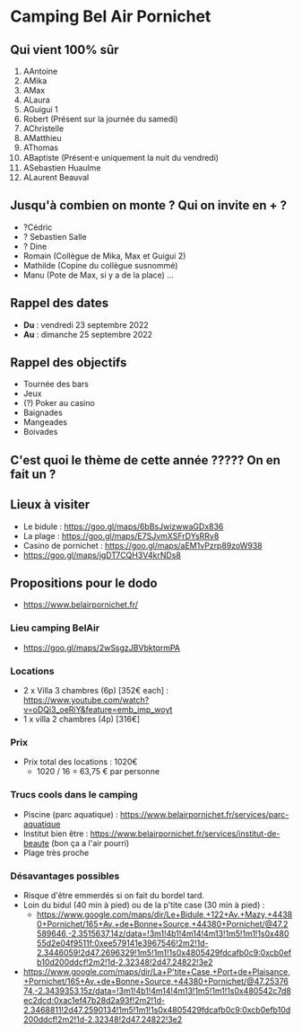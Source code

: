 # Camping Bel Air Pornichet

## Qui vient 100% sûr
1.  AAntoine
2.  AMika
3.  AMax
4.  ALaura
5.  AGuigui 1
6.  Robert (Présent sur la journée du samedi)
7.  AChristelle
8.  AMatthieu
9.  AThomas
10. ABaptiste (Présent⸱e uniquement la nuit du vendredi)
11. ASebastien Huaulme
12. ALaurent Beauval

## Jusqu'à combien on monte ? Qui on invite en + ?
- ?Cédric
- ? Sebastien Salle
- ? Dine
- Romain (Collègue de Mika, Max et Guigui 2)
- Mathilde (Copine du collègue susnommé)
- Manu (Pote de Max, si y a de la place)
...

## Rappel des dates
- **Du** : vendredi 23 septembre 2022
- **Au** : dimanche 25 septembre 2022

## Rappel des objectifs
- Tournée des bars
- Jeux
- (?) Poker au casino
- Baignades
- Mangeades
- Boivades

## C'est quoi le thème de cette année ????? On en fait un ?

## Lieux à visiter
- Le bidule : https://goo.gl/maps/6bBsJwizwwaGDx836
- La plage : https://goo.gl/maps/E7SJvmXSFrDYsRRv8
- Casino de pornichet : https://goo.gl/maps/aEM1vPzrp89zoW938
- https://goo.gl/maps/jgDT7CQH3V4krNDs8



## Propositions pour le dodo
- https://www.belairpornichet.fr/

### Lieu camping BelAir 
- https://goo.gl/maps/2wSsgzJBVbktqrmPA

### Locations
- 2 x Villa 3 chambres (6p) [352€ each] : https://www.youtube.com/watch?v=oDQi3_oeRiY&feature=emb_imp_woyt
- 1 x villa 2 chambres (4p) [316€]

### Prix 

- Prix total des locations : 1020€
  - 1020 / 16 = 63,75 € par personne
 

### Trucs cools dans le camping
- Piscine (parc aquatique) : https://www.belairpornichet.fr/services/parc-aquatique
- Institut bien être : https://www.belairpornichet.fr/services/institut-de-beaute (bon ça a l'air pourri)
- Plage très proche

### Désavantages possibles
- Risque d'être emmerdés si on fait du bordel tard.
- Loin du bidul (40 min à pied) ou de la p'tite case (30 min à pied) :
  - https://www.google.com/maps/dir/Le+Bidule,+122+Av.+Mazy,+44380+Pornichet/165+Av.+de+Bonne+Source,+44380+Pornichet/@47.2589646,-2.3515637,14z/data=!3m1!4b1!4m14!4m13!1m5!1m1!1s0x48055d2e04f9511f:0xee579141e3967546!2m2!1d-2.3446059!2d47.2696329!1m5!1m1!1s0x4805429fdcafb0c9:0xcb0efb10d200ddcf!2m2!1d-2.32348!2d47.24822!3e2
- https://www.google.com/maps/dir/La+P'tite+Case,+Port+de+Plaisance,+Pornichet/165+Av.+de+Bonne+Source,+44380+Pornichet/@47.2537674,-2.3439353,15z/data=!3m1!4b1!4m14!4m13!1m5!1m1!1s0x480542c7d8ec2dcd:0xac1ef47b28d2a93f!2m2!1d-2.3468811!2d47.2590134!1m5!1m1!1s0x4805429fdcafb0c9:0xcb0efb10d200ddcf!2m2!1d-2.32348!2d47.24822!3e2

 
